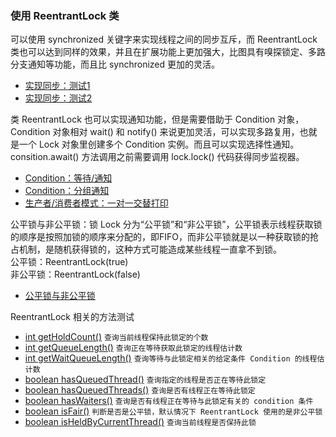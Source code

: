 ### 使用 ReentrantLock 类

可以使用 synchronized 关键字来实现线程之间的同步互斥，而 ReentrantLock 类也可以达到同样的效果，并且在扩展功能上更加强大，比图具有嗅探锁定、多路分支通知等功能，而且比 synchronized 更加的灵活。

* [实现同步：测试1](https://github.com/laofeijunfeng/demo/tree/master/src/main/java/com/linjunfeng/demo/thread/lock/reentrantLock/demo1)
* [实现同步：测试2](https://github.com/laofeijunfeng/demo/tree/master/src/main/java/com/linjunfeng/demo/thread/lock/reentrantLock/demo2)

类 ReentrantLock 也可以实现通知功能，但是需要借助于 Condition 对象，Condition 对象相对 wait() 和 notify() 来说更加灵活，可以实现多路复用，也就是一个 Lock 对象里创建多个 Condition 实例。而且可以实现选择性通知。consition.await() 方法调用之前需要调用 lock.lock() 代码获得同步监视器。

* [Condition：等待/通知](https://github.com/laofeijunfeng/demo/tree/master/src/main/java/com/linjunfeng/demo/thread/lock/reentrantLock/demo3)
* [Condition：分组通知](https://github.com/laofeijunfeng/demo/tree/master/src/main/java/com/linjunfeng/demo/thread/lock/reentrantLock/demo4)
* [生产者/消费者模式：一对一交替打印](https://github.com/laofeijunfeng/demo/tree/master/src/main/java/com/linjunfeng/demo/thread/lock/reentrantLock/demo5)

公平锁与非公平锁：锁 Lock 分为“公平锁”和“非公平锁”，公平锁表示线程获取锁的顺序是按照加锁的顺序来分配的，即FIFO，而非公平锁就是以一种获取锁的抢占机制，是随机获得锁的，这种方式可能造成某些线程一直拿不到锁。<br />
公平锁：ReentrantLock(true) <br />非公平锁：ReentrantLock(false)

* [公平锁与非公平锁](https://github.com/laofeijunfeng/demo/tree/master/src/main/java/com/linjunfeng/demo/thread/lock/reentrantLock/demo6)

ReentrantLock 相关的方法测试

* [int getHoldCount()](https://github.com/laofeijunfeng/demo/tree/master/src/main/java/com/linjunfeng/demo/thread/lock/reentrantLock/demo7) `查询当前线程保持此锁定的个数`
* [int getQueueLength()](https://github.com/laofeijunfeng/demo/tree/master/src/main/java/com/linjunfeng/demo/thread/lock/reentrantLock/demo8) `查询正在等待获取此锁定的线程估计数`
* [int getWaitQueueLength()](https://github.com/laofeijunfeng/demo/tree/master/src/main/java/com/linjunfeng/demo/thread/lock/reentrantLock/demo9) `查询等待与此锁定相关的给定条件 Condition 的线程估计数`
* [boolean hasQueuedThread()](https://github.com/laofeijunfeng/demo/tree/master/src/main/java/com/linjunfeng/demo/thread/lock/reentrantLock/demo10) `查询指定的线程是否正在等待此锁定`
* [boolean hasQueuedThreads()](https://github.com/laofeijunfeng/demo/tree/master/src/main/java/com/linjunfeng/demo/thread/lock/reentrantLock/demo10) `查询是否有线程正在等待此锁定`
* [boolean hasWaiters()](https://github.com/laofeijunfeng/demo/tree/master/src/main/java/com/linjunfeng/demo/thread/lock/reentrantLock/demo11) `查询是否有线程正在等待与此锁定有关的 condition 条件`
* [boolean isFair()]() `判断是否是公平锁，默认情况下 ReentrantLock 使用的是非公平锁`
* [boolean isHeldByCurrentThread()]() `查询当前线程是否保持此锁`